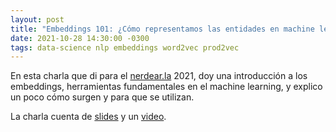 ```yaml
---
layout: post
title: "Embeddings 101: ¿Cómo representamos las entidades en machine learning?"
date: 2021-10-28 14:30:00 -0300
tags: data-science nlp embeddings word2vec prod2vec
---
```


En esta charla que di para el [nerdear.la](https://nerdear.la/) 2021,
doy una introducción a los embeddings, herramientas fundamentales en el machine
learning, y explico un poco cómo surgen y para que se utilizan.

La charla cuenta de
[slides](https://docs.google.com/presentation/d/1bGA1W59WeVyzWv7BMpKMALyPui9XDjxUjfy2lk93lDI/edit?usp=sharing)
y un [video](https://www.youtube.com/watch?v=_RvSQsV12fM).

